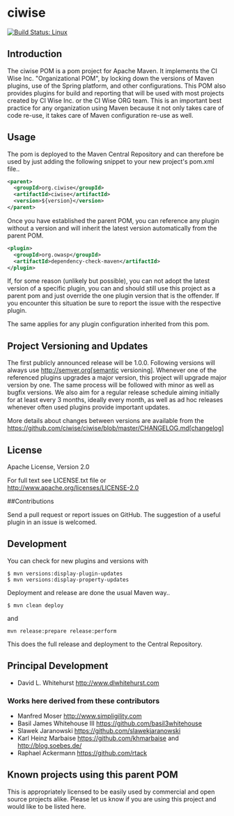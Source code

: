 # ciwise

[![Build Status: Linux](https://travis-ci.org/ciwise/ciwise.svg?branch=master)](https://travis-ci.org/ciwise/ciwise)

## Introduction

The ciwise POM is a pom project for Apache Maven. It implements the CI Wise Inc. "Organizational POM", 
by locking down the versions of Maven plugins, use of the Spring platform, and other configurations. This POM
also provides plugins for build and reporting that will be used with most projects created by CI Wise Inc.
or the CI Wise ORG team. This is an important best practice for any organization using Maven because it
not only takes care of code re-use, it takes care of Maven configuration re-use as well.

## Usage

The pom is deployed to the Maven Central Repository and can therefore be used by just adding the following
snippet to your new project's pom.xml file..

```xml
<parent>
  <groupId>org.ciwise</groupId>
  <artifactId>ciwise</artifactId>
  <version>${version}</version>
</parent>
```

Once you have established the parent POM, you can reference any plugin without a version and will 
inherit the latest version automatically from the parent POM. 

```xml
<plugin>
  <groupId>org.owasp</groupId>
  <artifactId>dependency-check-maven</artifactId>
</plugin>
```

If, for some reason (unlikely but possible), you can not adopt the latest version 
of a specific plugin, you can and should still use this project as a parent pom 
and just override the one plugin version that is the offender. If you encounter 
this situation be sure to report the issue with the respective plugin.

The same applies for any plugin configuration inherited from this pom.


## Project Versioning and Updates

The first publicly announced release will be 1.0.0. Following versions will always
use http://semver.org[semantic versioning]. Whenever one of the referenced 
plugins upgrades a major version, this project will upgrade major version by one. 
The same process will be followed with minor as well as bugfix versions. 
We also aim for a regular release schedule aiming initially for at least every 3 
months, ideally every month, as well as ad hoc releases whenever often used plugins
provide important updates. 

More details about changes between versions are available from the 
https://github.com/ciwise/ciwise/blob/master/CHANGELOG.md[changelog]

## License

Apache License, Version 2.0

For full text see LICENSE.txt file or http://www.apache.org/licenses/LICENSE-2.0
 
##Contributions

Send a pull request or report issues on GitHub. The suggestion of a useful plugin
in an issue is welcomed. 

## Development

You can check for new plugins and versions with

```
$ mvn versions:display-plugin-updates
$ mvn versions:display-property-updates
```

Deployment and release are done the usual Maven way..

```
$ mvn clean deploy
```

and 

```
mvn release:prepare release:perform
```

This does the full release and deployment to the Central Repository.


## Principal Development 
- David L. Whitehurst http://www.dlwhitehurst.com

###  Works here derived from these contributors
- Manfred Moser http://www.simpligility.com 
- Basil James Whitehouse III https://github.com/basil3whitehouse
- Slawek Jaranowski https://github.com/slawekjaranowski
- Karl Heinz Marbaise https://github.com/khmarbaise and http://blog.soebes.de/
- Raphael Ackermann https://github.com/rtack

## Known projects using this parent POM

This is appropriately licensed to be easily used by commercial and open source 
projects alike. Please let us know if you are using this project and would like 
to be listed here.


